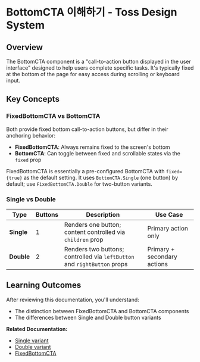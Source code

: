 # BottomCTA 이해하기 - Toss Design System

## Overview

The BottomCTA component is a "call-to-action button displayed in the user interface" designed to help users complete specific tasks. It's typically fixed at the bottom of the page for easy access during scrolling or keyboard input.

## Key Concepts

### FixedBottomCTA vs BottomCTA

Both provide fixed bottom call-to-action buttons, but differ in their anchoring behavior:

- **FixedBottomCTA**: Always remains fixed to the screen's bottom
- **BottomCTA**: Can toggle between fixed and scrollable states via the `fixed` prop

FixedBottomCTA is essentially a pre-configured BottomCTA with `fixed={true}` as the default setting. It uses `BottomCTA.Single` (one button) by default; use `FixedBottomCTA.Double` for two-button variants.

### Single vs Double

| Type | Buttons | Description | Use Case |
|------|---------|-------------|----------|
| **Single** | 1 | Renders one button; content controlled via `children` prop | Primary action only |
| **Double** | 2 | Renders two buttons; controlled via `leftButton` and `rightButton` props | Primary + secondary actions |

## Learning Outcomes

After reviewing this documentation, you'll understand:
- The distinction between FixedBottomCTA and BottomCTA components
- The differences between Single and Double button variants

**Related Documentation:**
- [Single variant](/tds-mobile/components/BottomCTA/Single/)
- [Double variant](/tds-mobile/components/BottomCTA/Double/)
- [FixedBottomCTA](/tds-mobile/components/BottomCTA/fixed-bottom-cta/)
